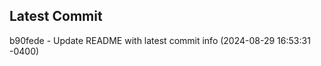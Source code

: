 
## Latest Commit
b90fede - Update README with latest commit info (2024-08-29 16:53:31 -0400) <Yunxi-Zhou>
